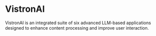 # VistronAI
VistronAI is an integrated suite of six advanced LLM-based applications designed to enhance content processing and improve user interaction.
